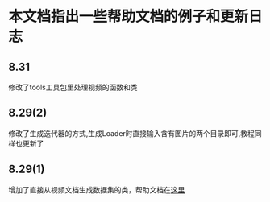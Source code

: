 # 本文档指出一些帮助文档的例子和更新日志
## 8.31
修改了tools工具包里处理视频的函数和类
## 8.29(2)
修改了生成迭代器的方式,生成Loader时直接输入含有图片的两个目录即可,教程同样也更新了
## 8.29(1)
增加了直接从视频文档生成数据集的类，帮助文档在[这里](./help/data_pro_ex.ipynb)